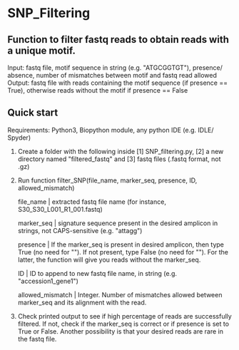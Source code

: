# SNP_Filtering

## Function to filter fastq reads to obtain reads with a unique motif.
Input: fastq file, motif sequence in string (e.g. "ATGCGGTGT"), presence/ absence, number of mismatches between motif and fastq read allowed
Output: fastq file with reads containing the motif sequence (if presence == True), otherwise reads without the motif if presence == False

## Quick start

Requirements: Python3, Biopython module, any python IDE (e.g. IDLE/ Spyder)

1. Create a folder with the following inside [1] SNP_filtering.py, [2] a new directory named "filtered_fastq" and [3] fastq files (.fastq format, not .gz)

3. Run function filter_SNP(file_name, marker_seq, presence, ID, allowed_mismatch)
    
    file_name | extracted fastq file name (for instance, S30_S30_L001_R1_001.fastq)
    
    marker_seq | signature sequence present in the desired amplicon in strings, not CAPS-sensitive (e.g. "attagg")
    
    presence | If the marker_seq is present in desired amplicon, then type True (no need for ""). If not present, type False (no need for ""). For the latter, the function will give you reads without the marker_seq.
    
    ID | ID to append to new fastq file name, in string  (e.g. "accession1_gene1")
    
    allowed_mismatch | Integer. Number of mismatches allowed between marker_seq and its alignment with the read. 
    
3. Check printed output to see if high percentage of reads are successfully filtered. If not, check if the marker_seq is correct or if presence is set to True or False. Another possibility is that your desired reads are rare in the fastq file.
